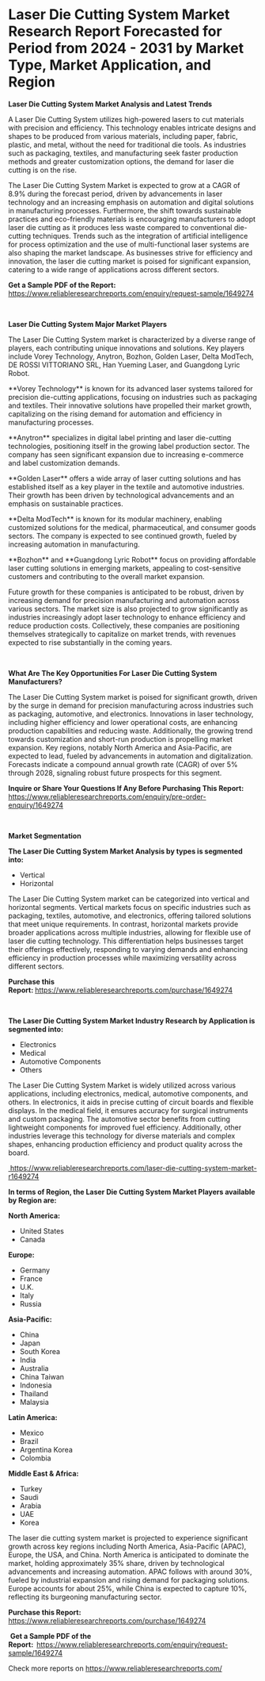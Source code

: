<p><h1>Laser Die Cutting System Market Research Report Forecasted for Period from 2024 -  2031 by Market Type, Market Application, and Region</h1></p><p><strong>Laser Die Cutting System Market Analysis and Latest Trends</strong></p>
<p><p>A Laser Die Cutting System utilizes high-powered lasers to cut materials with precision and efficiency. This technology enables intricate designs and shapes to be produced from various materials, including paper, fabric, plastic, and metal, without the need for traditional die tools. As industries such as packaging, textiles, and manufacturing seek faster production methods and greater customization options, the demand for laser die cutting is on the rise.</p><p>The Laser Die Cutting System Market is expected to grow at a CAGR of 8.9% during the forecast period, driven by advancements in laser technology and an increasing emphasis on automation and digital solutions in manufacturing processes. Furthermore, the shift towards sustainable practices and eco-friendly materials is encouraging manufacturers to adopt laser die cutting as it produces less waste compared to conventional die-cutting techniques. Trends such as the integration of artificial intelligence for process optimization and the use of multi-functional laser systems are also shaping the market landscape. As businesses strive for efficiency and innovation, the laser die cutting market is poised for significant expansion, catering to a wide range of applications across different sectors.</p></p>
<p><strong>Get a Sample PDF of the Report:&nbsp;</strong> <a href="https://www.reliableresearchreports.com/enquiry/request-sample/1649274?utm_campaign=1581&utm_medium=2&utm_source=Github&utm_content=ia&utm_term=29122024&utm_id=laser-die-cutting-system">https://www.reliableresearchreports.com/enquiry/request-sample/1649274</a></p>
<p>&nbsp;</p>
<p><strong>Laser Die Cutting System Major Market Players</strong></p>
<p><p>The Laser Die Cutting System market is characterized by a diverse range of players, each contributing unique innovations and solutions. Key players include Vorey Technology, Anytron, Bozhon, Golden Laser, Delta ModTech, DE ROSSI VITTORIANO SRL, Han Yueming Laser, and Guangdong Lyric Robot. </p><p>**Vorey Technology** is known for its advanced laser systems tailored for precision die-cutting applications, focusing on industries such as packaging and textiles. Their innovative solutions have propelled their market growth, capitalizing on the rising demand for automation and efficiency in manufacturing processes.</p><p>**Anytron** specializes in digital label printing and laser die-cutting technologies, positioning itself in the growing label production sector. The company has seen significant expansion due to increasing e-commerce and label customization demands. </p><p>**Golden Laser** offers a wide array of laser cutting solutions and has established itself as a key player in the textile and automotive industries. Their growth has been driven by technological advancements and an emphasis on sustainable practices.</p><p>**Delta ModTech** is known for its modular machinery, enabling customized solutions for the medical, pharmaceutical, and consumer goods sectors. The company is expected to see continued growth, fueled by increasing automation in manufacturing.</p><p>**Bozhon** and **Guangdong Lyric Robot** focus on providing affordable laser cutting solutions in emerging markets, appealing to cost-sensitive customers and contributing to the overall market expansion.</p><p>Future growth for these companies is anticipated to be robust, driven by increasing demand for precision manufacturing and automation across various sectors. The market size is also projected to grow significantly as industries increasingly adopt laser technology to enhance efficiency and reduce production costs. Collectively, these companies are positioning themselves strategically to capitalize on market trends, with revenues expected to rise substantially in the coming years.</p></p>
<p>&nbsp;</p>
<p><strong>What Are The Key Opportunities For Laser Die Cutting System Manufacturers?</strong></p>
<p><p>The Laser Die Cutting System market is poised for significant growth, driven by the surge in demand for precision manufacturing across industries such as packaging, automotive, and electronics. Innovations in laser technology, including higher efficiency and lower operational costs, are enhancing production capabilities and reducing waste. Additionally, the growing trend towards customization and short-run production is propelling market expansion. Key regions, notably North America and Asia-Pacific, are expected to lead, fueled by advancements in automation and digitalization. Forecasts indicate a compound annual growth rate (CAGR) of over 5% through 2028, signaling robust future prospects for this segment.</p></p>
<p><strong>Inquire or Share Your Questions If Any Before Purchasing This Report:</strong> <a href="https://www.reliableresearchreports.com/enquiry/pre-order-enquiry/1649274?utm_campaign=1581&utm_medium=2&utm_source=Github&utm_content=ia&utm_term=29122024&utm_id=laser-die-cutting-system">https://www.reliableresearchreports.com/enquiry/pre-order-enquiry/1649274</a></p>
<p>&nbsp;</p>
<p><strong>Market Segmentation</strong></p>
<p><strong>The Laser Die Cutting System Market Analysis by types is segmented into:</strong></p>
<p><ul><li>Vertical</li><li>Horizontal</li></ul></p>
<p><p>The Laser Die Cutting System market can be categorized into vertical and horizontal segments. Vertical markets focus on specific industries such as packaging, textiles, automotive, and electronics, offering tailored solutions that meet unique requirements. In contrast, horizontal markets provide broader applications across multiple industries, allowing for flexible use of laser die cutting technology. This differentiation helps businesses target their offerings effectively, responding to varying demands and enhancing efficiency in production processes while maximizing versatility across different sectors.</p></p>
<p><strong>Purchase this Report:&nbsp;</strong><a href="https://www.reliableresearchreports.com/purchase/1649274?utm_campaign=1581&utm_medium=2&utm_source=Github&utm_content=ia&utm_term=29122024&utm_id=laser-die-cutting-system">https://www.reliableresearchreports.com/purchase/1649274</a></p>
<p>&nbsp;</p>
<p><strong>The Laser Die Cutting System Market Industry Research by Application is segmented into:</strong></p>
<p><ul><li>Electronics</li><li>Medical</li><li>Automotive Components</li><li>Others</li></ul></p>
<p><p>The Laser Die Cutting System Market is widely utilized across various applications, including electronics, medical, automotive components, and others. In electronics, it aids in precise cutting of circuit boards and flexible displays. In the medical field, it ensures accuracy for surgical instruments and custom packaging. The automotive sector benefits from cutting lightweight components for improved fuel efficiency. Additionally, other industries leverage this technology for diverse materials and complex shapes, enhancing production efficiency and product quality across the board.</p></p>
<p><a href="https://www.reliableresearchreports.com/laser-die-cutting-system-market-r1649274?utm_campaign=1581&utm_medium=2&utm_source=Github&utm_content=ia&utm_term=29122024&utm_id=laser-die-cutting-system">&nbsp;https://www.reliableresearchreports.com/laser-die-cutting-system-market-r1649274</a></p>
<p><strong>In terms of Region, the Laser Die Cutting System Market Players available by Region are:</strong></p>
<p>
    <p> <strong> North America: </strong>
        <ul>
            <li>United States</li>
            <li>Canada</li>
        </ul>
        </p> 
    <p> <strong> Europe: </strong>
        <ul>
            <li>Germany</li>
            <li>France</li>
            <li>U.K.</li>
            <li>Italy</li>
            <li>Russia</li>
        </ul>
        </p> 
    <p> <strong> Asia-Pacific: </strong>
        <ul>
            <li>China</li>
            <li>Japan</li>
            <li>South Korea</li>
            <li>India</li>
            <li>Australia</li>
            <li>China Taiwan</li>
            <li>Indonesia</li>
            <li>Thailand</li>
            <li>Malaysia</li>
        </ul>
        </p> 
    <p> <strong> Latin America: </strong>
        <ul>
            <li>Mexico</li>
            <li>Brazil</li>
            <li>Argentina Korea</li>
            <li>Colombia</li>
        </ul>
        </p> 
    <p> <strong> Middle East & Africa: </strong>
        <ul>
            <li>Turkey</li>
            <li>Saudi</li>
            <li>Arabia</li>
            <li>UAE</li>
            <li>Korea</li>
        </ul>
    </p>
    </p>
<p><p>The laser die cutting system market is projected to experience significant growth across key regions including North America, Asia-Pacific (APAC), Europe, the USA, and China. North America is anticipated to dominate the market, holding approximately 35% share, driven by technological advancements and increasing automation. APAC follows with around 30%, fueled by industrial expansion and rising demand for packaging solutions. Europe accounts for about 25%, while China is expected to capture 10%, reflecting its burgeoning manufacturing sector.</p></p>
<p><strong>Purchase this Report: </strong><a href="https://www.reliableresearchreports.com/purchase/1649274?utm_campaign=1581&utm_medium=2&utm_source=Github&utm_content=ia&utm_term=29122024&utm_id=laser-die-cutting-system">https://www.reliableresearchreports.com/purchase/1649274</a></p>
<p>&nbsp;<strong>Get a Sample PDF of the Report:&nbsp;&nbsp;</strong><a href="https://www.reliableresearchreports.com/enquiry/request-sample/1649274?utm_campaign=1581&utm_medium=2&utm_source=Github&utm_content=ia&utm_term=29122024&utm_id=laser-die-cutting-system">https://www.reliableresearchreports.com/enquiry/request-sample/1649274</a></p>
<p><strong></strong></p>
<p>Check more reports on <a href="https://www.reliableresearchreports.com/?utm_campaign=1581&utm_medium=2&utm_source=Github&utm_content=ia&utm_term=29122024&utm_id=laser-die-cutting-system">https://www.reliableresearchreports.com/</a></p>